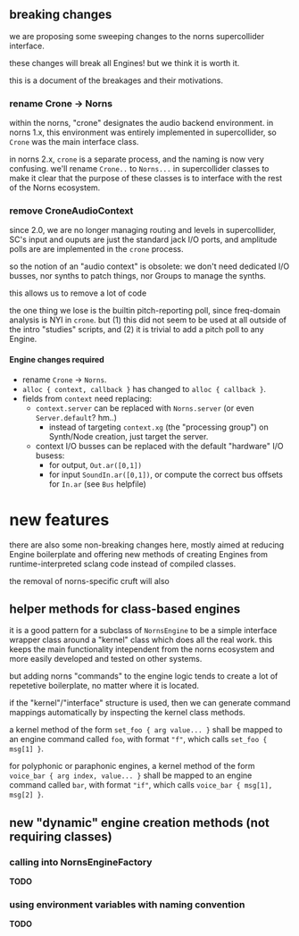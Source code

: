 ## breaking changes 

we are proposing some sweeping changes to the norns supercollider interface.

these changes will break all Engines! but we think it is worth it.

this is a document of the breakages and their motivations.

### rename Crone -> Norns

within the norns, "crone" designates the audio backend environment. in norns 1.x, this environment was entirely implemented in supercollider, so `Crone` was the main interface class.

in norns 2.x, `crone` is a separate process, and the naming is now very confusing. we'll rename `Crone..` to `Norns...` in supercollider classes to make it clear that the purpose of these classes is to interface with the rest of the Norns ecosystem.

### remove CroneAudioContext

since 2.0, we are no longer managing routing and levels in supercollider, SC's input and ouputs are just the standard jack I/O ports, and amplitude polls are are implemented in the `crone` process.

so the notion of an "audio context" is obsolete: we don't need dedicated I/O busses, nor synths to patch things, nor Groups to manage the synths.

this allows us to remove a lot of code 

the one thing we lose is the builtin pitch-reporting poll, since freq-domain analysis is NYI in `crone`. but (1) this did not seem to be used at all outside of the intro "studies" scripts, and (2) it is trivial to add a pitch poll to any Engine. 

#### Engine changes required

- rename `Crone` -> `Norns`.
- `alloc { context, callback }` has changed to `alloc { callback }`.
- fields from `context` need replacing:
  - `context.server` can be replaced with `Norns.server` (or even `Server.default`? hm..)
	- instead of targeting `context.xg` (the "processing group") on Synth/Node creation, just target the server.
  - context I/O busses can be replaced with the default "hardware" I/O busess:
    - for output, `Out.ar([0,1])`
	- for input `SoundIn.ar([0,1])`, or compute the correct bus offsets for `In.ar` (see `Bus` helpfile)


# new features

there are also some non-breaking changes here, mostly aimed at reducing Engine boilerplate and offering new methods of creating Engines from runtime-interpreted sclang code instead of compiled classes.

the removal of norns-specific cruft will also 

## helper methods for class-based engines

it is a good pattern for a subclass of `NornsEngine` to be a simple interface wrapper class around a "kernel" class which does all the real work. this keeps the main functionality intependent from the norns ecosystem and more easily developed and tested on other systems.

but adding norns "commands" to the engine logic tends to create a lot of repetetive boilerplate, no matter where it is located.

if the "kernel"/"interface" structure is used, then we can generate command mappings automatically by inspecting the kernel class methods. 

a kernel method of the form `set_foo { arg value... }` shall be mapped to an engine command called `foo`, with format `"f"`, which calls `set_foo { msg[1] }`.

for polyphonic or paraphonic engines, a kernel method of the form `voice_bar { arg index, value... }` shall be mapped to an engine command called `bar`, with format `"if"`, which calls `voice_bar { msg[1], msg[2] }`.

## new "dynamic" engine creation methods (not requiring classes)

### calling into NornsEngineFactory

**TODO**

### using environment variables with naming convention

**TODO**
